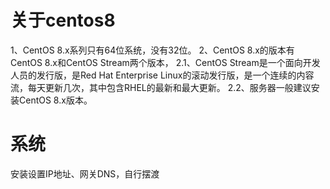 # 关于centos8
1、CentOS 8.x系列只有64位系统，没有32位。
2、CentOS 8.x的版本有CentOS 8.x和CentOS Stream两个版本，
2.1、CentOS Stream是一个面向开发人员的发行版，是Red Hat Enterprise Linux的滚动发行版，是一个连续的内容流，每天更新几次，其中包含RHEL的最新和最大更新。
2.2、服务器一般建议安装CentOS 8.x版本。
# 系统
安装设置IP地址、网关DNS，自行摆渡
